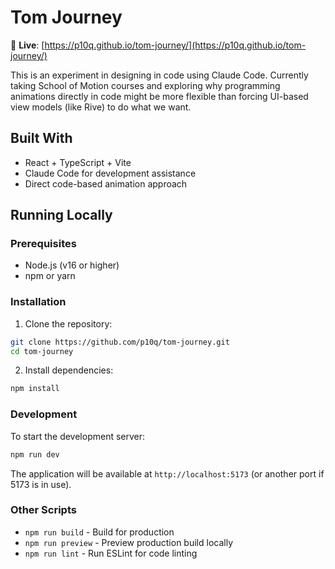# Tom Journey

🚀 **Live**: [https://p10q.github.io/tom-journey/](https://p10q.github.io/tom-journey/) 

This is an experiment in designing in code using Claude Code. Currently taking School of Motion courses and exploring why programming animations directly in code might be more flexible than forcing UI-based view models (like Rive) to do what we want.

## Built With

- React + TypeScript + Vite
- Claude Code for development assistance
- Direct code-based animation approach

## Running Locally

### Prerequisites

- Node.js (v16 or higher)
- npm or yarn

### Installation

1. Clone the repository:
```bash
git clone https://github.com/p10q/tom-journey.git
cd tom-journey
```

2. Install dependencies:
```bash
npm install
```

### Development

To start the development server:
```bash
npm run dev
```

The application will be available at `http://localhost:5173` (or another port if 5173 is in use).

### Other Scripts

- `npm run build` - Build for production
- `npm run preview` - Preview production build locally
- `npm run lint` - Run ESLint for code linting
